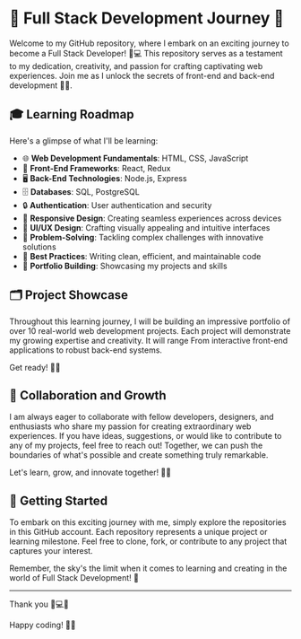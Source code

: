 # 🌟 Full Stack Development Journey 🚀

Welcome to my GitHub repository, where I embark on an exciting journey to become a Full Stack Developer! 🎨💻 This repository serves as a testament to my dedication, creativity, and passion for crafting captivating web experiences. Join me as I unlock the secrets of front-end and back-end development 🎨✨.

## 🎓 Learning Roadmap

Here's a glimpse of what I'll be learning:

- 🌐 **Web Development Fundamentals**: HTML, CSS, JavaScript
- 🚀 **Front-End Frameworks**: React, Redux
- 🖥️ **Back-End Technologies**: Node.js, Express
- 🗄️ **Databases**: SQL, PostgreSQL
- 🔒 **Authentication**: User authentication and security
- 📱 **Responsive Design**: Creating seamless experiences across devices
- 🎨 **UI/UX Design**: Crafting visually appealing and intuitive interfaces
- 🧩 **Problem-Solving**: Tackling complex challenges with innovative solutions
- 🌟 **Best Practices**: Writing clean, efficient, and maintainable code
- 🎯 **Portfolio Building**: Showcasing my projects and skills

## 🗂️ Project Showcase

Throughout this learning journey, I will be building an impressive portfolio of over 10 real-world web development projects. Each project will demonstrate my growing expertise and creativity. It will range From interactive front-end applications to robust back-end systems.

Get ready! 🌈🚀


## 🤝 Collaboration and Growth

I am always eager to collaborate with fellow developers, designers, and enthusiasts who share my passion for creating extraordinary web experiences. If you have ideas, suggestions, or would like to contribute to any of my projects, feel free to reach out! Together, we can push the boundaries of what's possible and create something truly remarkable.

Let's learn, grow, and innovate together! 🌱✨

## 🚀 Getting Started

To embark on this exciting journey with me, simply explore the repositories in this GitHub account. Each repository represents a unique project or learning milestone. Feel free to clone, fork, or contribute to any project that captures your interest.

Remember, the sky's the limit when it comes to learning and creating in the world of Full Stack Development! 🌠

---

Thank you 🎉💻🌟

Happy coding! 🚀✨

